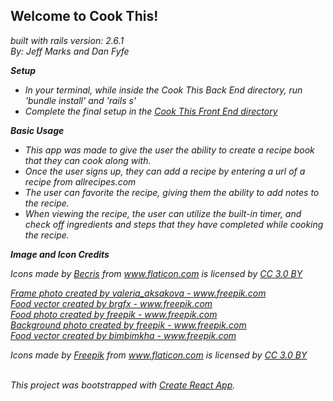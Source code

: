 <h2>Welcome to Cook This!</h2>

<em>built with rails version: 2.6.1<em>\
By: Jeff Marks and Dan Fyfe

**Setup**
- In your terminal, while inside the Cook This Back End directory, run 'bundle install' and 'rails s'
- Complete the final setup in the [Cook This Front End directory](https://github.com/danfyfe/cook-this-frontend)

**Basic Usage**
- This app was made to give the user the ability to create a recipe book that they can cook along with.
- Once the user signs up, they can add a recipe by entering a url of a recipe from allrecipes.com
- The user can favorite the recipe, giving them the ability to add notes to the recipe.
- When viewing the recipe, the user can utilize the built-in timer, and check off ingredients and steps that they have completed while cooking the recipe.



**Image and Icon Credits**
<div>Icons made by <a href="https://www.flaticon.com/authors/becris" title="Becris">Becris</a> from <a href="https://www.flaticon.com/" 			    title="Flaticon">www.flaticon.com</a> is licensed by <a href="http://creativecommons.org/licenses/by/3.0/" 			    title="Creative Commons BY 3.0" target="_blank">CC 3.0 BY</a></div>

<a href="https://www.freepik.com/free-photos-vectors/frame">Frame photo created by valeria_aksakova - www.freepik.com</a>  
<a href="https://www.freepik.com/free-photos-vectors/food">Food vector created by brgfx - www.freepik.com</a>  
<a href="https://www.freepik.com/free-photos-vectors/food">Food photo created by freepik - www.freepik.com</a>  
<a href="https://www.freepik.com/free-photos-vectors/background">Background photo created by freepik - www.freepik.com</a>  
<a href="https://www.freepik.com/free-photos-vectors/food">Food vector created by bimbimkha - www.freepik.com</a>  
<div>Icons made by <a href="https://www.freepik.com/?__hstc=57440181.b5cf965c034f82654fadcd7ef6a1cddc.1560354081009.1560354081009.1560359707364.2&__hssc=57440181.14.1560359707364&__hsfp=2804600594" title="Freepik">Freepik</a> from <a href="https://www.flaticon.com/" 			    title="Flaticon">www.flaticon.com</a> is licensed by <a href="http://creativecommons.org/licenses/by/3.0/" 			    title="Creative Commons BY 3.0" target="_blank">CC 3.0 BY</a></div>  

</br>

This project was bootstrapped with [Create React App](https://github.com/facebook/create-react-app).